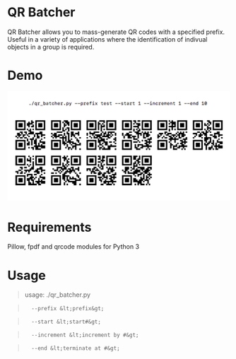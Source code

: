 # QR Batcher

QR Batcher allows you to mass-generate QR codes with a specified prefix.
Useful in a variety of applications where the identification of indivual objects
in a group is required. 

# Demo
![QR Batcher Demo](demo/demo.jpg)

# Requirements
Pillow, fpdf and qrcode modules for Python 3

# Usage

> usage: ./qr_batcher.py

>       --prefix &lt;prefix&gt;

>       --start &lt;start#&gt;

>       --increment &lt;increment by #&gt;

>       --end &lt;terminate at #&gt;
